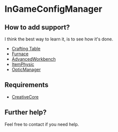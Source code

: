 # InGameConfigManager

## How to add support?
I think the best way to learn it, is to see how it's done.
- [Crafting Table](https://github.com/CreativeMD/IGCM/blob/1.11/src/main/java/com/creativemd/igcm/machines/WorkbenchMachine.java)
- [Furnace](https://github.com/CreativeMD/IGCM/blob/1.11/src/main/java/com/creativemd/igcm/machines/FurnaceMachine.java)
- [AdvancedWorkbench](https://github.com/CreativeMD/IGCM/blob/1.11/src/main/java/com/creativemd/igcm/machines/AdvancedWorkbench.java)
- [ItemPhysic](https://github.com/CreativeMD/ItemPhysic/blob/1.11/src/main/java/com/creativemd/itemphysic/config/ItemPhysicBranch.java)
- [OpticManager](https://github.com/CreativeMD/OpticManager/blob/1.11/src/main/java/com/creativemd/opticmanager/OpticManagerBranch.java)

## Requirements
- [CreativeCore](https://github.com/CreativeMD/CreativeCore)

## Further help?
Feel free to contact if you need help.
